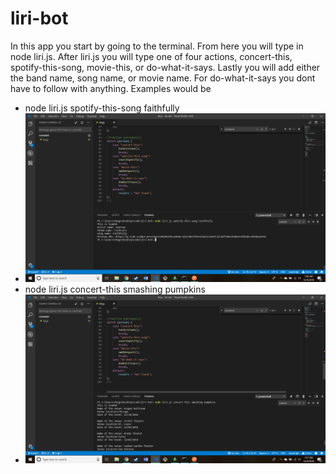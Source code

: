# liri-bot
In this app you start by going to the terminal. 
From here you will type in node liri.js. 
After liri.js you will type one of four actions, concert-this, spotify-this-song, movie-this, or do-what-it-says.
Lastly you will add either the band name, song name, or movie name.
For do-what-it-says you dont have to follow with anything.
Examples would be 
* node liri.js spotify-this-song faithfully
* ![Alt text](https://github.com/agenaeu/liri-bot/blob/master/images/spotify-this-song.png)
* node liri.js concert-this smashing pumpkins
* ![Alt text](https://github.com/agenaeu/liri-bot/blob/master/images/concert-this.png)
